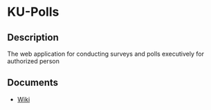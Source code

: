 # KU-Polls
## Description
The web application for conducting surveys and polls executively for authorized person

## Documents
* [Wiki](https://github.com/Thanawas-Sirilertsathit/ku-polls/wiki/Home)
